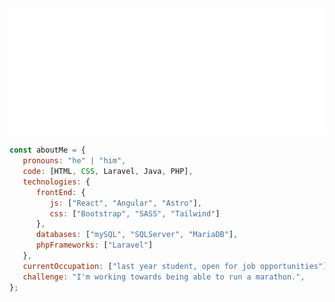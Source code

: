 <img src="https://github.com/Kuranio/kuranioDesignLogo/blob/main/logo.svg"/>


```javascript
const aboutMe = {
   pronouns: "he" | "him",
   code: [HTML, CSS, Laravel, Java, PHP],
   technologies: {
      frontEnd: {
         js: ["React", "Angular", "Astro"],
         css: ["Bootstrap", "SASS", "Tailwind"]
      },
      databases: ["mySQL", "SQLServer", "MariaDB"],
      phpFrameworks: ["Laravel"]
   },
   currentOccupation: ["last year student, open for job opportunities"],
   challenge: "I'm working towards being able to run a marathon.",
};
```
</br></br>
